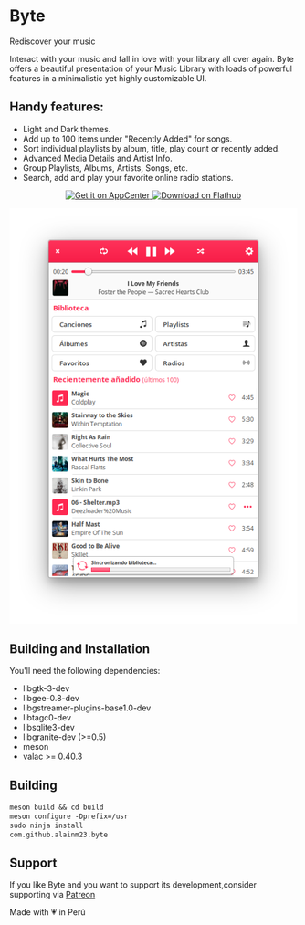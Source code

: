 # Byte
Rediscover your music

Interact with your music and fall in love with your library all over again.
Byte offers a beautiful presentation of your Music Library with loads of powerful features in a minimalistic yet highly customizable UI.

## Handy features:

* Light and Dark themes.
* Add up to 100 items under "Recently Added" for songs.
* Sort individual playlists by album, title, play count or recently added.
* Advanced Media Details and Artist Info.
* Group Playlists, Albums, Artists, Songs, etc.
* Search, add and play your favorite online radio stations.

<p align="center">
  <a href="https://appcenter.elementary.io/com.github.alainm23.byte">
    <img src="https://appcenter.elementary.io/badge.svg" alt="Get it on AppCenter">
  </a>
  <a href="https://flathub.org/apps/details/com.github.alainm23.byte"><img height="50" alt="Download on Flathub" src="https://flathub.org/assets/badges/flathub-badge-en.png"/></a>
</p>

![Byte Screenshot](https://github.com/alainm23/byte/raw/master/data/screenshot/screenshot-01.png)

## Building and Installation

You'll need the following dependencies:
* libgtk-3-dev
* libgee-0.8-dev
* libgstreamer-plugins-base1.0-dev
* libtagc0-dev
* libsqlite3-dev
* libgranite-dev (>=0.5)
* meson
* valac >= 0.40.3

## Building  

```
meson build && cd build
meson configure -Dprefix=/usr
sudo ninja install
com.github.alainm23.byte
```

## Support
If you like Byte and you want to support its development,consider supporting via [Patreon](https://www.patreon.com/alainm23)

Made with 💗 in Perú